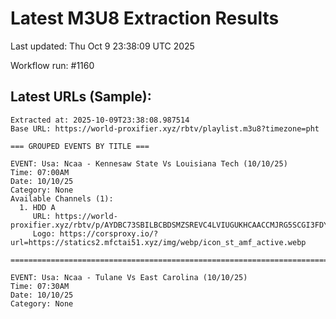 # Latest M3U8 Extraction Results

Last updated: Thu Oct  9 23:38:09 UTC 2025

Workflow run: #1160

## Latest URLs (Sample):
```
Extracted at: 2025-10-09T23:38:08.987514
Base URL: https://world-proxifier.xyz/rbtv/playlist.m3u8?timezone=pht

=== GROUPED EVENTS BY TITLE ===

EVENT: Usa: Ncaa - Kennesaw State Vs Louisiana Tech (10/10/25)
Time: 07:00AM
Date: 10/10/25
Category: None
Available Channels (1):
  1. HDD A
     URL: https://world-proxifier.xyz/rbtv/p/AYDBC73SBILBCBDSMZSREVC4LVIUGUKHCAACCMJRG5SCGI3FDYSDAMCCLNJFUUIQMRKTAPLQN54GI3DQN54GW43ZDMMBGBQAAAAQCYDDOBXXQZDHM53WO7TV/index.m3u8
     Logo: https://corsproxy.io/?url=https://statics2.mfctai51.xyz/img/webp/icon_st_amf_active.webp

================================================================================

EVENT: Usa: Ncaa - Tulane Vs East Carolina (10/10/25)
Time: 07:30AM
Date: 10/10/25
Category: None
```
